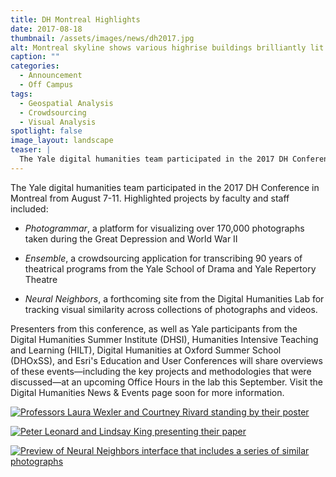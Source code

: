 ```yaml
---
title: DH Montreal Highlights
date: 2017-08-18 
thumbnail: /assets/images/news/dh2017.jpg
alt: Montreal skyline shows various highrise buildings brilliantly lit against a night sky, above a logo reading DH 2017.
caption: ""
categories: 
  - Announcement
  - Off Campus
tags:
  - Geospatial Analysis
  - Crowdsourcing
  - Visual Analysis
spotlight: false 
image_layout: landscape
teaser: |
  The Yale digital humanities team participated in the 2017 DH Conference in Montreal from August 7-11. Highlighted projects by faculty and staff included: Photogrammar, Ensemble, and Neural Neighbors.
---
```

The Yale digital humanities team participated in the 2017 DH Conference in Montreal from August 7-11. Highlighted projects by faculty and staff included:
 * *Photogrammar*, a platform for visualizing over 170,000 photographs taken during the Great Depression and World War II
    
 * *Ensemble*, a crowdsourcing application for transcribing 90 years of theatrical programs from the Yale School of Drama and Yale Repertory Theatre

 * *Neural Neighbors*, a forthcoming site from the Digital Humanities Lab for tracking visual similarity across collections of photographs and videos.
    
Presenters from this conference, as well as Yale participants from the Digital Humanities Summer Institute (DHSI), Humanities Intensive Teaching and Learning (HILT), Digital Humanities at Oxford Summer School (DHOxSS), and Esri's Education and User Conferences will share overviews of these events—including the key projects and methodologies that were discussed—at an upcoming Office Hours in the lab this September. Visit the Digital Humanities News &amp; Events page soon for more information.
   
[<img alt="Professors Laura Wexler and Courtney Rivard standing by their poster" src="http://web.library.yale.edu/sites/default/files/resize/images/DHMontreal1-341x200.jpg" alt: Two professors stand in front of professor that describes the Photogrammer project. The poster is labeled Photogrammart and the Federal Writers Project: A Model for Teaching Data and Mapping Rhetoric. It shows various graphs and images connected to the project./>](http://web.library.yale.edu/sites/default/files/images/DHMontreal1.jpg)

[<img alt="Peter Leonard and Lindsay King presenting their paper"  src="http://web.library.yale.edu/sites/default/files/resize/images/DHMontreal2-270x200.jpg" alt: Presenters demonstrate project Transforming Theater History Through Crowdsourced Transcription on large display screens at front of conference space./>](http://web.library.yale.edu/sites/default/files/images/DHMontreal2.jpg)

[<img alt="Preview of Neural Neighbors interface that includes a series of similar photographs" src="http://web.library.yale.edu/sites/default/files/resize/images/DHMontreal3-315x200.jpg" alt: Neural Neighbors album contains twelve pictures of nineteenth-century women selected by the neural mapping software. The software has selected them because they are all standing and because of the similar shape of their profile created by their petticoats./>](http://web.library.yale.edu/sites/default/files/images/DHMontreal3.jpg)
